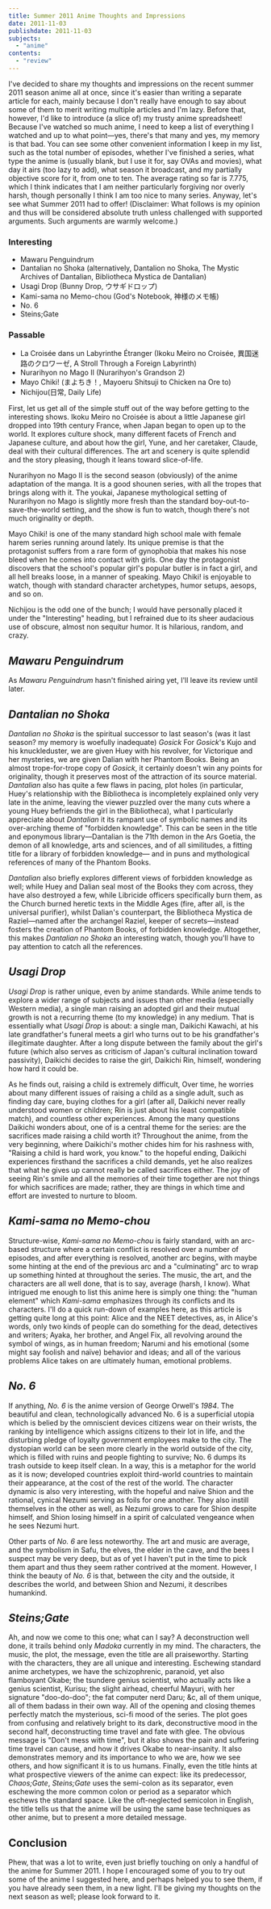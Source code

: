 ```yaml
---
title: Summer 2011 Anime Thoughts and Impressions
date: 2011-11-03
publishdate: 2011-11-03
subjects:
  - "anime"
contents:
  - "review"
---
```


I've decided to share my thoughts and impressions on the recent summer
2011 season anime all at once, since it's easier than writing a separate
article for each, mainly because I don't really have enough to say about
some of them to merit writing multiple articles and I'm lazy.  Before
that, however, I'd like to introduce (a slice of) my trusty anime
spreadsheet!  Because I've watched so much anime, I need to keep a list
of everything I watched and up to what point—yes, there's that many and
yes, my memory is that bad.  You can see some other convenient
information I keep in my list, such as the total number of episodes,
whether I've finished a series, what type the anime is (usually blank,
but I use it for, say OVAs and movies), what day it airs (too lazy to
add), what season it broadcast, and my partially objective score for it,
from one to ten.  The average rating so far is 7.775, which I think
indicates that I am neither particularly forgiving nor overly harsh,
though personally I think I am too nice to many series.  Anyway, let's
see what Summer 2011 had to offer!  (Disclaimer: What follows is my
opinion and thus will be considered absolute truth unless challenged
with supported arguments.  Such arguments are warmly welcome.)

<h3>Interesting</h3>

<ul>
  <li>Mawaru Penguindrum</li>
  <li>Dantalian no Shoka (alternatively, Dantalion no Shoka, The Mystic Archives of
    Dantalian, Bibliotheca Mystica de Dantalian)</li>
  <li>Usagi Drop (Bunny Drop, ウサギドロップ)</li>
  <li>Kami-sama no Memo-chou (God's Notebook, 神様のメモ帳)</li>
  <li>No. 6</li>
  <li>Steins;Gate</li>
</ul>

<h3>Passable</h3>
<ul>
  <li>La Croisée dans un Labyrinthe Étranger (Ikoku
    Meiro no Croisée, 異国迷路のクロワーゼ, A Stroll Through a Foreign
    Labyrinth)</li>
  <li>Nurarihyon no Mago II (Nurarihyon's Grandson 2)</li>
  <li>Mayo Chiki! (まよちき！, Mayoeru Shitsuji to Chicken na Ore to)</li>
  <li>Nichijou(日常, Daily Life)</li>
</ul>

First, let us get all of the simple stuff out of the way before getting
to the interesting shows.  Ikoku Meiro no Croisée is about a little
Japanese girl dropped into 19th century France, when Japan began to open
up to the world.  It explores culture shock, many different facets of
French and Japanese culture, and about how the girl, Yune, and her
caretaker, Claude, deal with their cultural differences.  The art and
scenery is quite splendid and the story pleasing, though it leans toward
slice-of-life.

Nurarihyon no Mago II is the second season (obviously) of the anime
adaptation of the manga.  It is a good shounen series, with all the
tropes that brings along with it.  The youkai, Japanese mythological
setting of Nurarihyon no Mago is slightly more fresh than the standard
boy-out-to-save-the-world setting, and the show is fun to watch, though
there's not much originality or depth.

Mayo Chiki! is one of the many standard high school male with female
harem series running around lately.  Its unique premise is that the
protagonist suffers from a rare form of gynophobia that makes his nose
bleed when he comes into contact with girls.  One day the protagonist
discovers that the school's popular girl's popular butler is in fact a
girl, and all hell breaks loose, in a manner of speaking.  Mayo Chiki!
is enjoyable to watch, though with standard character archetypes, humor
setups, aesops, and so on.

Nichijou is the odd one of the bunch; I would have personally placed it
under the "Interesting" heading, but I refrained due to its sheer
audacious use of obscure, almost non sequitur humor.  It is hilarious,
random, and crazy.

## <i>Mawaru Penguindrum</i>

As <i>Mawaru Penguindrum</i> hasn't finished airing yet, I'll leave its
review until later.

## <i>Dantalian no Shoka</i>

<i>Dantalian no Shoka</i> is the spiritual successor to last season's
(was it last season? my memory is woefully inadequate) <i>Gosick</i> For
<i>Gosick</i>'s Kujo and his knuckleduster, we are given Huey with his
revolver, for Victorique and her mysteries, we are given Dalian with her
Phantom Books.  Being an almost trope-for-trope copy of <i>Gosick</i>,
it certainly doesn't win any points for originality, though it preserves
most of the attraction of its source material.  <i>Dantalian</i> also
has quite a few flaws in pacing, plot holes (in particular, Huey's
relationship with the Bibliotheca is incompletely explained only very
late in the anime, leaving the viewer puzzled over the many cuts where a
young Huey befriends the girl in the Bibliotheca), what I particularly
appreciate about <i>Dantalian</i> it its rampant use of symbolic names
and its over-arching theme of "forbidden knowledge".  This can be seen
in the title and eponymous library—Dantalian is the 71th demon in the
Ars Goetia, the demon of all knowledge, arts and sciences, and of all
similitudes, a fitting title for a library of forbidden knowledge— and
in puns and mythological references of many of the Phantom Books.

<i>Dantalian</i> also briefly explores different views of forbidden
knowledge as well; while Huey and Dalian seal most of the Books they com
across, they have also destroyed a few, while Libricide officers
specifically burn them, as the Church burned heretic texts in the Middle
Ages (fire, after all, is the universal purifier), whilst Dalian's
counterpart, the Bibliotheca Mystica de Raziel—named after the archangel
Raziel, keeper of secrets—instead fosters the creation of Phantom Books,
of forbidden knowledge.  Altogether, this makes <i>Dantalian no
  Shoka</i> an interesting watch, though you'll have to pay attention to
catch all the references.

## <i>Usagi Drop</i>

<i>Usagi Drop</i> is rather unique, even by anime standards.  While
anime tends to explore a wider range of subjects and issues than other
media (especially Western media), a single man raising an adopted girl
and their mutual growth is not a recurring theme (to my knowledge) in
any medium.  That is essentially what <i>Usagi Drop</i> is about: a
single man, Daikichi Kawachi, at his late grandfather's funeral meets a
girl who turns out to be his grandfather's illegitimate daughter.  After
a long dispute between the family about the girl's future (which also
serves as criticism of Japan's cultural inclination toward passivity),
Daikichi decides to raise the girl, Daikichi Rin, himself, wondering how
hard it could be.

As he finds out, raising a child is extremely difficult,  Over time, he
worries about many different issues of raising a child as a single
adult, such as finding day care, buying clothes for a girl (after all,
Daikichi never really understood women or children; Rin is just about
his least compatible match), and countless other experiences.  Among the
many questions Daikichi wonders about, one of is a central theme for the
series: are the sacrifices made raising a child worth it?  Throughout
the anime, from the very beginning, where Daikichi's mother chides him
for his rashness with, "Raising a child is hard work, you know." to the
hopeful ending, Daikichi experiences firsthand the sacrifices a child
demands, yet he also realizes that what he gives up cannot really be
called sacrifices either.  The joy of seeing Rin's smile and all the
memories of their time together are not things for which sacrifices are
made; rather, they are things in which time and effort are invested to
nurture to bloom.

## <i>Kami-sama no Memo-chou</i>

Structure-wise, <i>Kami-sama no Memo-chou</i> is fairly standard, with
an arc-based structure where a certain conflict is resolved over a
number of episodes, and after everything is resolved, another arc
begins, with maybe some hinting at the end of the previous arc and a
"culminating" arc to wrap up something hinted at throughout the series.
The music, the art, and the characters are all well done, that is to
say, average (harsh, I know).  What intrigued me enough to list this
anime here is simply one thing: the "human element" which
<i>Kami-sama</i> emphasizes through its conflicts and its characters.
I'll do a quick run-down of examples here, as this article is getting
quite long at this point: Alice and the NEET detectives, as, in Alice's
words, only two kinds of people can do something for the dead,
detectives and writers; Ayaka, her brother, and Angel Fix, all revolving
around the symbol of wings, as in human freedom; Narumi and his
emotional (some might say foolish and naïve) behavior and ideas; and all
of the various problems Alice takes on are ultimately human, emotional
problems.

## <i>No. 6</i>

If anything, <i>No. 6</i> is the anime version of George Orwell's
<i>1984</i>.  The beautiful and clean, technologically advanced No. 6 is
a superficial utopia which is belied by the omniscient devices citizens
wear on their wrists, the ranking by intelligence which assigns citizens
to their lot in life, and the disturbing pledge of loyalty government
employees make to the city.  The dystopian world can be seen more
clearly in the world outside of the city, which is filled with ruins and
people fighting to survive; No. 6 dumps its trash outside to keep itself
clean.  In a way, this is a metaphor for the world as it is now;
developed countries exploit third-world countries to maintain their
appearance, at the cost of the rest of the world.  The character dynamic
is also very interesting, with the hopeful and naïve Shion and the
rational, cynical Nezumi serving as foils for one another.  They also
instill themselves in the other as well, as Nezumi grows to care for
Shion despite himself, and Shion losing himself in a spirit of
calculated vengeance when he sees Nezumi hurt.

Other parts of <i>No. 6</i> are less noteworthy.  The art and music are
average, and the symbolism in Safu, the elves, the elder in the cave,
and the bees I suspect may be very deep, but as of yet I haven't put in
the time to pick them apart and thus they seem rather contrived at the
moment.  However, I think the beauty of <i>No. 6</i> is that, between
the city and the outside, it describes the world, and between Shion and
Nezumi, it describes humankind.

## <i>Steins;Gate</i>

Ah, and now we come to this one; what can I say?  A deconstruction well
done, it trails behind only <i>Madoka</i> currently in my mind.  The
characters, the music, the plot, the message, even the title are all
praiseworthy.  Starting with the characters, they are all unique and
interesting.  Eschewing standard anime archetypes, we have the
schizophrenic, paranoid, yet also flamboyant Okabe; the tsundere genius
scientist, who actually acts like a genius scientist, Kurisu; the slight
airhead, cheerful Mayuri, with her signature "doo-do-doo"; the fat
computer nerd Daru; &c, all of them unique, all of them badass in their
own way.  All of the opening and closing themes perfectly match the
mysterious, sci-fi mood of the series.  The plot goes from confusing and
relatively bright to its dark, deconstructive mood in the second half,
deconstructing time travel and fate with glee.  The obvious message is
"Don't mess with time", but it also shows the pain and suffering time
travel can cause, and how it drives Okabe to near-insanity.  It also
demonstrates memory and its importance to who we are, how we see others,
and how significant it is to us humans.  Finally, even the title hints
at what prospective viewers of the anime can expect: like its
predecessor, <i>Chaos;Gate</i>, <i>Steins;Gate</i> uses the semi-colon
as its separator, even eschewing the more common colon or period as a
separator which eschews the standard space.  Like the oft-neglected
semicolon in English, the title tells us that the anime will be using
the same base techniques as other anime, but to present a more detailed
message.

## Conclusion

Phew, that was a lot to write, even just briefly touching on only a
handful of the anime for Summer 2011.  I hope I encouraged some of you
to try out some of the anime I suggested here, and perhaps helped you to
see them, if you have already seen them, in a new light.  I'll be giving
my thoughts on the next season as well; please look forward to it.
